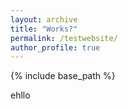 ```yaml
---
layout: archive
title: "Works?"
permalink: /testwebsite/
author_profile: true
---
```


{% include base_path %}

ehllo
